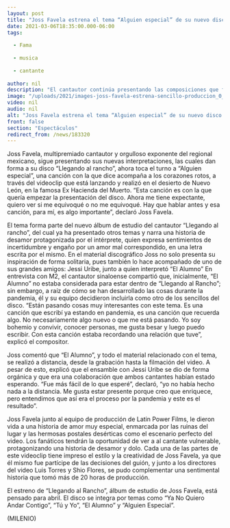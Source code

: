 ```yaml
---
layout: post
title: "Joss Favela estrena el tema “Alguien especial” de su nuevo disco “Llegando al rancho”"
date: 2021-03-06T18:35:00.000-06:00
tags:
  
  - Fama
  
  - musica
  
  - cantante
  
author: nil
description: "El cantautor continúa presentando las composiciones que forman parte del disco que estrenará en abril y reflejan el aprendizaje que ha tenido durante la pandemia "
image: "/uploads/2021/images-joss-favela-estrena-sencillo-produccion_0_51_1200_747.jpeg"
video: nil
audio: nil
alt: "Joss Favela estrena el tema “Alguien especial” de su nuevo disco “Llegando al rancho”"
front: false
section: "Espectáculos"
redirect_from: /news/183320
---
```


Joss Favela, multipremiado cantautor y orgulloso exponente del regional mexicano, sigue presentando sus nuevas interpretaciones, las cuales dan forma a su disco “Llegando al rancho”, ahora toca el turno a “Alguien especial”, una canción con la que dice acompaña a los corazones rotos, a través del videoclip que está lanzando y realizó en el desierto de Nuevo León, en la famosa Ex Hacienda del Muerto. “Esta canción es con la que quería empezar la presentación del disco. Ahora me tiene expectante, quiero ver si me equivoqué o no me equivoqué. Hay que hablar antes y esa canción, para mí, es algo importante”, declaró Joss Favela. 

El tema forma parte del nuevo álbum de estudio del cantautor “Llegando al rancho”, del cual ya ha presentado otros temas y narra una historia de desamor protagonizada por el intérprete, quien expresa sentimientos de incertidumbre y engaño por un amor mal correspondido, en una letra escrita por el mismo. En el material discográfico Joss no solo presenta su inspiración de forma solitaria, pues también lo hace acompañado de uno de sus grandes amigos: Jessi Uribe, junto a quien interpretó “El Alumno” 
En entrevista con M2, el cantautor sinaloense compartió que, inicialmente, “El Alumno” no estaba considerada para estar dentro de “Llegando al Rancho”; sin embargo, a raíz de cómo se han desarrollado las cosas durante la pandemia, él y su equipo decidieron incluirla como otro de los sencillos del disco. “Están pasando cosas muy interesantes con este tema. Es una canción que escribí ya estando en pandemia, es una canción que recuerda algo. No necesariamente algo nuevo o que me está pasando. Yo soy bohemio y convivir, conocer personas, me gusta besar y luego puedo escribir. Con esta canción estaba recordando una relación que tuve”, explicó el compositor. 

Joss comentó que “El Alumno”, y todo el material relacionado con el tema, se realizó a distancia, desde la grabación hasta la filmación del video. A pesar de esto, explicó que el ensamble con Jessi Uribe se dio de forma orgánica y que era una colaboración que ambos cantantes habían estado esperando. “Fue más fácil de lo que esperé”, declaró, “yo no había hecho nada a la distancia. Me gusta estar presente porque creo que enriquece, pero entendimos que así era el proceso por la pandemia y este es el resultado”. 

Joss Favela junto al equipo de producción de Latin Power Films, le dieron vida a una historia de amor muy especial, enmarcada por las ruinas del lugar y las hermosas postales desérticas como el escenario perfecto del video. Los fanáticos tendrán la oportunidad de ver a al cantante vulnerable, protagonizando una historia de desamor y dolo. Cada una de las partes de este videoclip tiene impreso el estilo y la creatividad de Joss Favela, ya que él mismo fue partícipe de las decisiones del guión, y junto a los directores del video Luis Torres y Shio Flores, se pudo complementar una sentimental historia que tomó más de 20 horas de producción. 

El estreno de “Llegando al Rancho”, álbum de estudio de Joss Favela, está pensado para abril. El disco se integra por temas como “Ya No Quiero Andar Contigo”, “Tú y Yo”, “El Alumno” y “Alguien Especial”. 

(MILENIO)